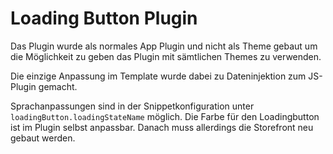 # Loading Button Plugin
Das Plugin wurde als normales App Plugin und nicht als Theme gebaut um die Möglichkeit zu geben das Plugin mit sämtlichen Themes zu verwenden.

Die einzige Anpassung im Template wurde dabei zu Dateninjektion zum JS-Plugin gemacht.

Sprachanpassungen sind in der Snippetkonfiguration unter `loadingButton.loadingStateName` möglich.
Die Farbe für den Loadingbutton ist im Plugin selbst anpassbar. Danach muss allerdings die Storefront neu gebaut werden.